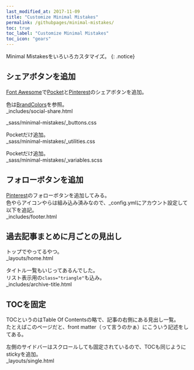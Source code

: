 ```yaml
---
last_modified_at: 2017-11-09
title: "Customize Minimal Mistakes"
permalink: /githubpages/minimal-mistakes/
toc: true
toc_label: "Customize Minimal Mistakes"
toc_icon: "gears"
---
```

Minimal Mistakesをいろいろカスタマイズ。
{: .notice}

## シェアボタンを追加

[Font Awesome](http://fontawesome.io/)で[Pocket](https://getpocket.com)と[Pinterest](https://www.pinterest.jp/)のシェアボタンを追加。  

色は[BrandColors](https://brandcolors.net/)を参照。  
_includes/social-share.html
<script src="https://gist.github.com/laureltreetop/c122ffafea2a7e5c48d826a633e581f3.js"></script>
_sass/minimal-mistakes/_buttons.css
<script src="https://gist.github.com/laureltreetop/3d31245c521449bac3218c963184c6fd.js"></script>
Pocketだけ追加。  
_sass/minimal-mistakes/_utilities.css
<script src="https://gist.github.com/laureltreetop/bc64b1280cc817d099850fcc315e5c48.js"></script>
Pocketだけ追加。  
_sass/minimal-mistakes/_variables.scss
<script src="https://gist.github.com/laureltreetop/182cf5e2ddc4421de0f89144ea0e9b16.js"></script>

## フォローボタンを追加
[Pinterest](https://www.pinterest.jp/)のフォローボタンを追加してみる。  
色やらアイコンやらは組み込み済みなので、_config.ymlにアカウント設定して以下を追記。  
_includes/footer.html
<script src="https://gist.github.com/laureltreetop/475361f9a90dd2f6c7ba7f5d65cf0f94.js"></script>

## 過去記事まとめに月ごとの見出し
トップでやってるやつ。  
_layouts/home.html
<script src="https://gist.github.com/laureltreetop/24f0acf4480f4eef8f6c027001b41dd0.js"></script>

タイトル一覧もいじってあるんでした。  
リスト表示用の`class="triangle"`も込み。  
_includes/archive-title.html
<script src="https://gist.github.com/laureltreetop/90b30fb52d4041290791485bfc093ab0.js"></script>
## TOCを固定
TOCというのはTable Of Contentsの略で、記事の右側にある見出し一覧。  
たとえばこのページだと、front matter（って言うのかぁ）にこういう記述をしてある。
<script src="https://gist.github.com/laureltreetop/bc20d4d1a9882bb7f85d0a14bc2cb22b.js"></script>

左側のサイドバーはスクロールしても固定されているので、TOCも同じようにstickyを追加。  
_layouts/single.html
<script src="https://gist.github.com/laureltreetop/0da5fd93ec335e5a5c41ca02c86dc31a.js"></script>